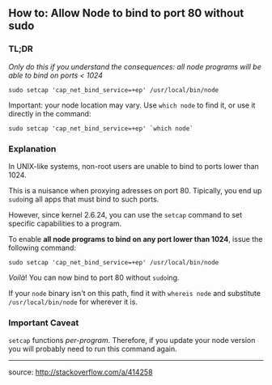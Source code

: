 ## How to: Allow Node to bind to port 80 without sudo

### TL;DR

*Only do this if you understand the consequences: all node programs will be able to bind on ports < 1024*

    sudo setcap 'cap_net_bind_service=+ep' /usr/local/bin/node
    
Important: your node location may vary. Use `which node` to find it, or use it directly in the command:

    sudo setcap 'cap_net_bind_service=+ep' `which node`

### Explanation

In UNIX-like systems, non-root users are unable to bind to ports lower than 1024.

This is a nuisance when proxying adresses on port 80. Tipically, you end up `sudo`ing all apps that must bind to such ports.

However, since kernel 2.6.24, you can use the `setcap` command to set specific capabilities to a program.

To enable **all node programs to bind on any port lower than 1024**, issue the following command:

    sudo setcap 'cap_net_bind_service=+ep' /usr/local/bin/node

*Voilà*! You can now bind to port 80 without `sudo`ing. 

If your `node` binary isn't on this path, find it with `whereis node` and substitute `/usr/local/bin/node` for wherever it is.

### Important Caveat

`setcap` functions *per-program*. Therefore, if you update your node version you will probably need to run this command again.

----------------

source: http://stackoverflow.com/a/414258